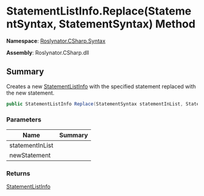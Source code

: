 # StatementListInfo\.Replace\(StatementSyntax, StatementSyntax\) Method

**Namespace**: [Roslynator.CSharp.Syntax](../../README.md)

**Assembly**: Roslynator\.CSharp\.dll

## Summary

Creates a new [StatementListInfo](../README.md) with the specified statement replaced with the new statement\.

```csharp
public StatementListInfo Replace(StatementSyntax statementInList, StatementSyntax newStatement)
```

### Parameters

| Name | Summary |
| ---- | ------- |
| statementInList | |
| newStatement | |

### Returns

[StatementListInfo](../README.md)

